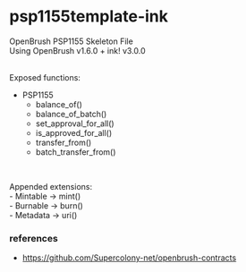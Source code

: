# psp1155template-ink

<p>OpenBrush PSP1155 Skeleton File </br>
Using OpenBrush v1.6.0 + ink! v3.0.0 </br></br>

Exposed functions: </br>
- PSP1155
  - balance_of()
  - balance_of_batch()
  - set_approval_for_all()
  - is_approved_for_all()
  - transfer_from()
  - batch_transfer_from()
</p> </br>
<p>Appended extensions: </br>
- Mintable -> mint() </br>
- Burnable -> burn() </br>
- Metadata -> uri() </br> 
</p>

### references
- https://github.com/Supercolony-net/openbrush-contracts
